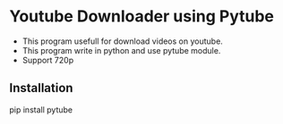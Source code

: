 # Youtube Downloader using Pytube
- This program usefull for download videos on youtube.<br>
- This program write in python and use pytube module.<br>
- Support 720p

<h2>Installation</h2>
pip install pytube
